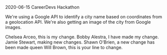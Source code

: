 2020-06-15 CareerDevs Hackathon

We're using a Google API to identify a city name based on coordinates from a geolocation API.
We're also getting an image of the city from Google images.

Chelsea Arceo, this is my change.
Bobby Alestra, I have made my change.
Jamie Stewart, making new changes.
Shawn O'Brien, a new change has been made queen
Will Brown, this is your line to change.